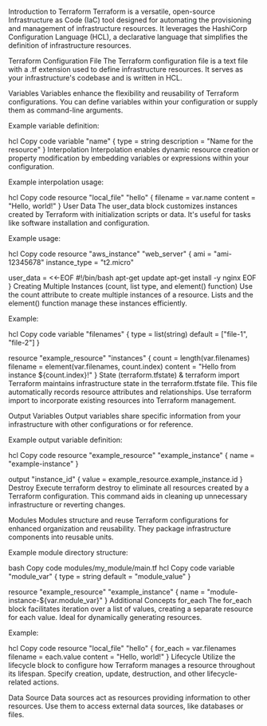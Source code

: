 Introduction to Terraform
Terraform is a versatile, open-source Infrastructure as Code (IaC) tool designed for automating the provisioning and management of infrastructure resources. It leverages the HashiCorp Configuration Language (HCL), a declarative language that simplifies the definition of infrastructure resources.

Terraform Configuration File
The Terraform configuration file is a text file with a .tf extension used to define infrastructure resources. It serves as your infrastructure's codebase and is written in HCL.

Variables
Variables enhance the flexibility and reusability of Terraform configurations. You can define variables within your configuration or supply them as command-line arguments.

Example variable definition:

hcl
Copy code
variable "name" {
  type = string
  description = "Name for the resource"
}
Interpolation
Interpolation enables dynamic resource creation or property modification by embedding variables or expressions within your configuration.

Example interpolation usage:

hcl
Copy code
resource "local_file" "hello" {
  filename = var.name
  content  = "Hello, world!"
}
User Data
The user_data block customizes instances created by Terraform with initialization scripts or data. It's useful for tasks like software installation and configuration.

Example usage:

hcl
Copy code
resource "aws_instance" "web_server" {
  ami           = "ami-12345678"
  instance_type = "t2.micro"

  user_data = <<-EOF
    #!/bin/bash
    apt-get update
    apt-get install -y nginx
  EOF
}
Creating Multiple Instances (count, list type, and element() function)
Use the count attribute to create multiple instances of a resource. Lists and the element() function manage these instances efficiently.

Example:

hcl
Copy code
variable "filenames" {
  type    = list(string)
  default = ["file-1", "file-2"]
}

resource "example_resource" "instances" {
  count    = length(var.filenames)
  filename = element(var.filenames, count.index)
  content  = "Hello from instance ${count.index}!"
}
State (terraform.tfstate) & terraform import
Terraform maintains infrastructure state in the terraform.tfstate file. This file automatically records resource attributes and relationships. Use terraform import to incorporate existing resources into Terraform management.

Output Variables
Output variables share specific information from your infrastructure with other configurations or for reference.

Example output variable definition:

hcl
Copy code
resource "example_resource" "example_instance" {
  name = "example-instance"
}

output "instance_id" {
  value = example_resource.example_instance.id
}
Destroy
Execute terraform destroy to eliminate all resources created by a Terraform configuration. This command aids in cleaning up unnecessary infrastructure or reverting changes.

Modules
Modules structure and reuse Terraform configurations for enhanced organization and reusability. They package infrastructure components into reusable units.

Example module directory structure:

bash
Copy code
modules/my_module/main.tf
hcl
Copy code
variable "module_var" {
  type    = string
  default = "module_value"
}

resource "example_resource" "example_instance" {
  name = "module-instance-${var.module_var}"
}
Additional Concepts
for_each
The for_each block facilitates iteration over a list of values, creating a separate resource for each value. Ideal for dynamically generating resources.

Example:

hcl
Copy code
resource "local_file" "hello" {
  for_each = var.filenames
  filename = each.value
  content  = "Hello, world!"
}
Lifecycle
Utilize the lifecycle block to configure how Terraform manages a resource throughout its lifespan. Specify creation, update, destruction, and other lifecycle-related actions.

Data Source
Data sources act as resources providing information to other resources. Use them to access external data sources, like databases or files.
